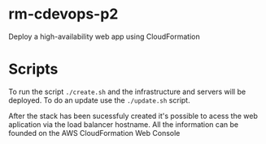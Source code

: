 # rm-cdevops-p2

Deploy a high-availability web app using CloudFormation

# Scripts

To run the script `./create.sh` and the infrastructure and servers will be deployed.
To do an update use the `./update.sh` script.

After the stack has been sucessfuly created it's possible to acess the web aplication via the load balancer hostname.
All the information can be founded on the AWS CloudFormation Web Console

